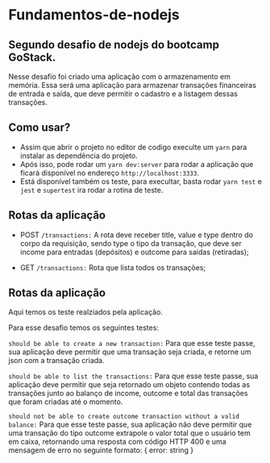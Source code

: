# Fundamentos-de-nodejs
## Segundo desafio de nodejs do bootcamp GoStack.
Nesse desafio foi criado uma aplicação com o armazenamento em memória.
Essa será uma aplicação para armazenar transações financeiras de entrada e saída, que deve permitir o cadastro e a listagem dessas transações.

## Como usar?
- Assim que abrir o projeto no editor de codigo execulte um `yarn` para instalar as dependência do projeto.
- Após isso, pode rodar um `yarn dev:server` para rodar a aplicação que ficará disponível no endereço `http://localhost:3333`.
- Está disponível também os teste, para execultar, basta rodar `yarn test` e `jest` e `supertest` ira rodar a rotina de teste.

## Rotas da aplicação

- POST `/transactions:` A rota deve receber title, value e type dentro do corpo da requisição, sendo type o tipo da transação, que deve ser income para entradas (depósitos) e outcome para saídas (retiradas);

- GET `/transactions:` Rota que lista todos os transações;

## Rotas da aplicação

Aqui temos os teste realziados pela aplicação.

Para esse desafio temos os seguintes testes:

`should be able to create a new transaction:` Para que esse teste passe, sua aplicação deve permitir que uma transação seja criada, e retorne um json com a transação criada.

`should be able to list the transactions:` Para que esse teste passe, sua aplicação deve permitir que seja retornado um objeto contendo todas as transações junto ao balanço de income, outcome e total das transações que foram criadas até o momento.

`should not be able to create outcome transaction without a valid balance:` Para que esse teste passe, sua aplicação não deve permitir que uma transação do tipo outcome extrapole o valor total que o usuário tem em caixa, retornando uma resposta com código HTTP 400 e uma mensagem de erro no seguinte formato: { error: string }
